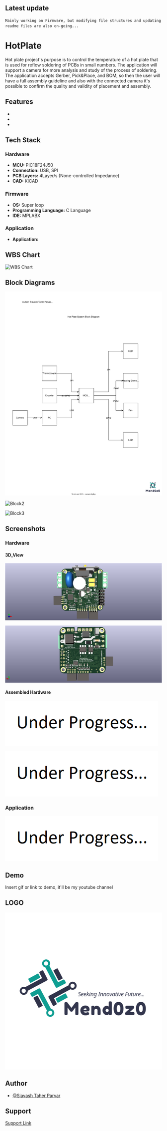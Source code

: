 
## Latest update


``
Mainly working on Firmware, but modifying file structures and updating readme files are also on-going...
``


# HotPlate

Hot plate project's purpose is to control the temperature of a hot plate that is used for reflow soldering of PCBs in small numbers. The application
will support a camera for more analysis and study of the process of soldering. The application accepts Gerber, Pick&Place, and BOM, so then the 
user will have a full assembly guideline and also with the connected camera it's possible to confirm the quality and validity of placement and assembly.


## Features

- 
- 
- 


## Tech Stack

### Hardware

- **MCU:** PIC18F24J50
- **Connection:** USB, SPI
- **PCB Layers:** 4Layer/s (None-controlled Impedance)
- **CAD:** KiCAD

### Firmware

- **OS:** Super loop
- **Programming Language:** C Language
- **IDE:** MPLABX

### Application

- **Application:**







## WBS Chart

![WBS Chart](https://github.com/mend0z0/)


## Block Diagrams

![Block1](https://github.com/mend0z0/HotPlate/blob/main/Document/Block%20Diagrams/HotPlate-System%20BlockDiagram.drawio.svg)

![Block2](https://github.com/mend0z0/OfficeDisplay/tree/main/Document)

![Block3](https://github.com/mend0z0/OfficeDisplay/tree/main/Document)


## Screenshots

### Hardware

#### 3D_View

![3DView_Top_HotPlate](https://github.com/mend0z0/HotPlate/blob/main/Document/Hardware%20Screenshot/3D%20View/3DView_Top_HotPlate.png)

![3DView_Bottom_HotPlate](https://github.com/mend0z0/HotPlate/blob/main/Document/Hardware%20Screenshot/3D%20View/3DView_Bottom_HotPlate.png)
 
#### Assembled Hardware

![Hardware_Top_HotPlate](https://github.com/mend0z0/HotPlate/blob/main/Document/Hardware%20Screenshot/Hardware/Hardware_Top_HotPlate.png)

![Hardware_Bottom_HotPlate](https://github.com/mend0z0/HotPlate/blob/main/Document/Hardware%20Screenshot/Hardware/Hardware_Bottom_HotPlate.png)

### Application
![App Screenshot](https://github.com/mend0z0/E-Stationer/blob/main/Document/Applicaiton%20Screenshot/Application-Page-First.png)


## Demo

Insert gif or link to demo, it'll be my youtube channel

## LOGO

![Logo](https://github.com/mend0z0/HotPlate/blob/main/LOGO.png)


## Author

- [@Siavash Taher Parvar](https://www.linkedin.com/in/mend0z0)


## Support

[Support Link](https://github.com/sponsors/mend0z0)